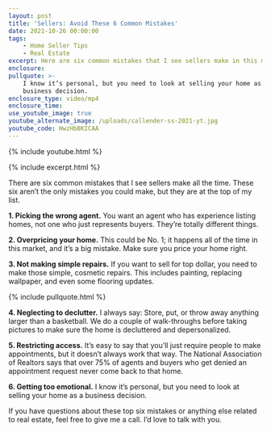 ```yaml
---
layout: post
title: 'Sellers: Avoid These 6 Common Mistakes'
date: 2021-10-26 00:00:00
tags:
    - Home Seller Tips
    - Real Estate
excerpt: Here are six common mistakes that I see sellers make in this market.
enclosure:
pullquote: >-
    I know it’s personal, but you need to look at selling your home as a
    business decision.
enclosure_type: video/mp4
enclosure_time:
use_youtube_image: true
youtube_alternate_image: /uploads/callender-ss-2021-yt.jpg
youtube_code: HwzHbBKICAA
---
```

{% include youtube.html %}

{% include excerpt.html %}

There are six common mistakes that I see sellers make all the time. These six aren’t the only mistakes you could make, but they are at the top of my list.

**1\. Picking the wrong agent.** You want an agent who has experience listing homes, not one who just represents buyers. They’re totally different things.

**2\. Overpricing your home.** This could be No. 1; it happens all of the time in this market, and it’s a big mistake. Make sure you price your home right.

**3\. Not making simple repairs.** If you want to sell for top dollar, you need to make those simple, cosmetic repairs. This includes painting, replacing wallpaper, and even some flooring updates.

{% include pullquote.html %}

**4\. Neglecting to declutter.** I always say: Store, put, or throw away anything larger than a basketball. We do a couple of walk-throughs before taking pictures to make sure the home is decluttered and depersonalized.

**5\. Restricting access.** It’s easy to say that you’ll just require people to make appointments, but it doesn’t always work that way. The National Association of Realtors says that over 75% of agents and buyers who get denied an appointment request never come back to that home.

**6\. Getting too emotional.** I know it’s personal, but you need to look at selling your home as a business decision.

If you have questions about these top six mistakes or anything else related to real estate, feel free to give me a call. I’d love to talk with you.
